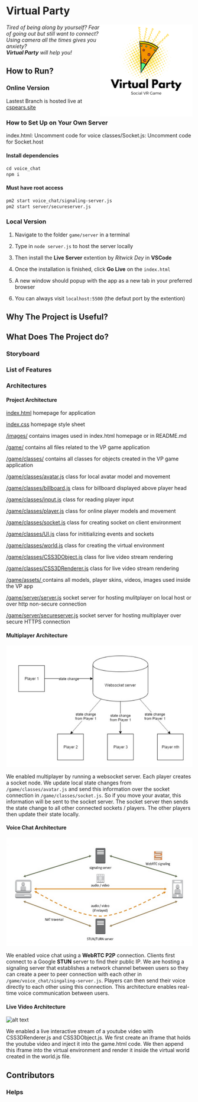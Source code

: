 # Virtual Party
<img src="images/readme/virtual_party_logo.png" width="250" height="250" align="right">

*Tired of being along by yourself? Fear of going out but still want to connect? Using camera all the times gives you anxiety?*  
***Virtual Party*** *will help you!*

## How to Run?
### Online Version
Lastest Branch is hosted live at [cspears.site](https://cspears.site/)
### How to Set Up on Your Own Server
index.html: Uncomment code for voice
classes/Socket.js: Uncomment code for Socket.host 

#### Install dependencies
```
cd voice_chat
npm i
```
#### Must have root access
```
pm2 start voice_chat/signaling-server.js 
pm2 start server/secureserver.js
```
### Local Version
1. Navigate to the folder `game/server` in a terminal  

2. Type in `node server.js` to host the server locally  
3. Then install the **Live Server** extention by *Ritwick Dey* in **VSCode**  
4. Once the installation is finished, click **Go Live** on the `index.html`  
5. A new window should popup with the app as a new tab in your preferred browser  
6. You can always visit `localhost:5500` (the defaut port by the extention)  

## Why The Project is Useful?


## What Does The Project do?
### Storyboard


### List of Features



### Architectures
#### Project Architecture
[index.html](index.html)                                            homepage for application

[index.css](index.css)                                              homepage style sheet


[/images/](/images/)                                                contains images used in index.html homepage or in README.md

[/game/](/game/)                                                    contains all files related to the VP game application 

[/game/classes/]([/game/classes/])                                  contains all classes for objects created in the VP game application

[/game/classes/avatar.js](/game/classes/avatar.js)                  class for local avatar model and movement

[/game/classes/billboard.js](/game/classes/billboard.js)            class for billboard displayed above player head

[/game/classes/input.js](/game/classes/input.js)                    class for reading player input

[/game/classes/player.js](/game/classes/player.js)                  class for online player models and movement

[/game/classes/socket.js](/game/classes/socket.js)                  class for creating socket on client environment

[/game/classes/UI.js](/game/classes/UI.js)                          class for inititializing events and sockets

[/game/classes/world.js](/game/classes/world.js)                    class for creating the virtual environment

[/game/classes/CSS3DObject.js](/game/CSS/CSS3DObject.js)            class for live video stream rendering

[/game/classes/CSS3DRenderer.js](/game/CSS/CSS3DRenderer.js)            class for live video stream rendering

[/game/assets/ ](/game/assets/)                                     contains all models, player skins, videos, images used inside the VP app

[/game/server/server.js](/game/server/server.js)                    socket server for hosting mulitplayer on local host or over http non-secure connection

[/game/server/secureserver.js](/game/server/secureserver.js)        socket server for hosting multiplayer over secure HTTPS connection



#### Multiplayer Architecture 
![alt text](images/readme/multiplayer_architecture.PNG)

We enabled multiplayer by running a websocket server. Each player creates a socket node. We update local state changes 
from `/game/classes/avatar.js` and send this information over the socket connection in `/game/classes/socket.js`. 
So if you move your avatar, this information will be sent to the socket server. The socket server then sends the state
change to all other connected sockets / players. The other players then update their state locally.

#### Voice Chat Architecture
![alt text](images/readme/voicechat_architecture.PNG)

We enabled voice chat using a **WebRTC P2P** connection. Clients first connect to a Google **STUN** server to find
their public IP. We are hosting a signaling server that establishes a network channel between users so they
can create a peer to peer connection with each other in `/game/voice_chat/singaling-server.js`. Players can then 
send their voice directly to each other using this connection. This architecture enables real-time voice 
communication between users.

#### Live Video Architecture 
![alt text](images/readme/livevideo_archtiecture.PNG)

We enabled a live interactive stream of a youtube video with CSS3DRenderer.js and CSS3DObject.js. We first create an
iframe that holds the youtube video and inject it into the game.html code. We then append this iframe into the virtual 
environment and render it inside the virtual world created in the world.js file. 


## Contributors


### Helps

